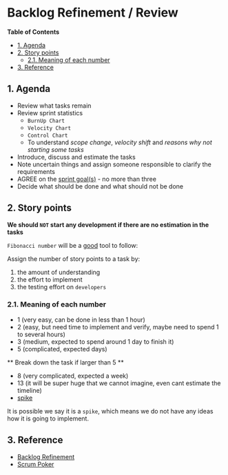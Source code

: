 # Backlog Refinement / Review <!-- omit in toc -->

**Table of Contents**

- [1. Agenda](#1-agenda)
- [2. Story points](#2-story-points)
  - [2.1. Meaning of each number](#21-meaning-of-each-number)
- [3. Reference](#3-reference)

## 1. Agenda

- Review what tasks remain
- Review sprint statistics
  - `BurnUp Chart`
  - `Velocity Chart`
  - `Control Chart`
  - To understand _scope change_, _velocity shift_ and _reasons why not starting some tasks_
- Introduce, discuss and estimate the tasks
- Note uncertain things and assign someone responsible to clarify the requirements
- AGREE on the [sprint goal(s)](https://www.scrum.org/resources/what-sprint-goal) - no more than three
- Decide what should be done and what should not be done

## 2. Story points

**We should `NOT` start any development if there are no estimation in the tasks**

`Fibonacci number` will be a [good](https://www.mountaingoatsoftware.com/blog/why-the-fibonacci-sequence-works-well-for-estimating "https://www.mountaingoatsoftware.com/blog/why-the-fibonacci-sequence-works-well-for-estimating") tool to follow:

Assign the number of story points to a task by:

1. the amount of understanding
2. the effort to implement
3. the testing effort on `developers`

### 2.1. Meaning of each number

- 1 (very easy, can be done in less than 1 hour)
- 2 (easy, but need time to implement and verify, maybe need to spend 1 to several hours)
- 3 (medium, expected to spend around 1 day to finish it)
- 5 (complicated, expected days)

** Break down the task if larger than 5 **

- 8 (very complicated, expected a week)
- 13 (it will be super huge that we cannot imagine, even cant estimate the timeline)
- [spike](https://www.visual-paradigm.com/scrum/what-is-scrum-spike "https://www.visual-paradigm.com/scrum/what-is-scrum-spike")

It is possible we say it is a `spike`, which means we do not have any ideas how it is going to implement.

## 3. Reference

- [Backlog Refinement](https://www.atlassian.com/agile/scrum/backlog-refinement "https://www.atlassian.com/agile/scrum/backlog-refinement")
- [Scrum Poker](https://www.scrumpoker-online.org/en)
